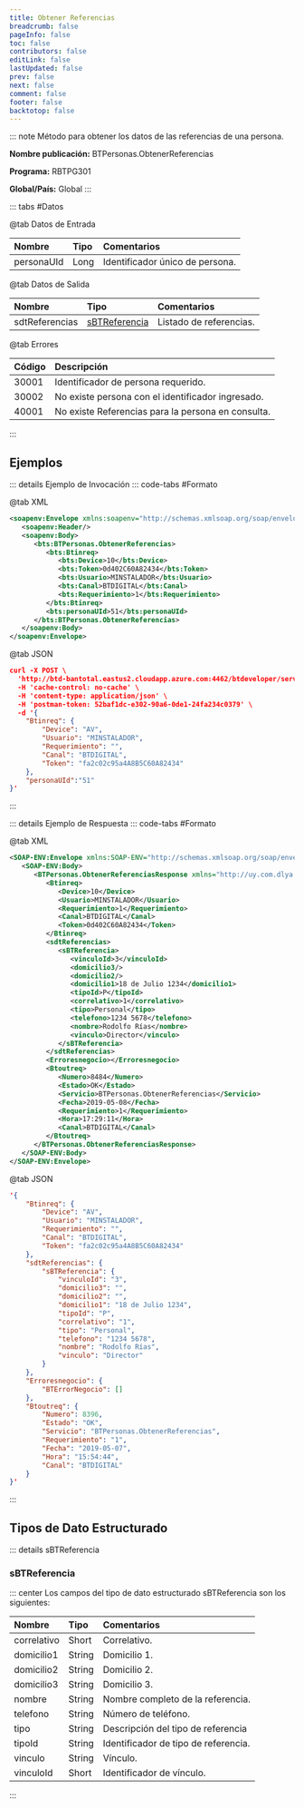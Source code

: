 ```yaml
---
title: Obtener Referencias
breadcrumb: false
pageInfo: false
toc: false
contributors: false
editLink: false
lastUpdated: false
prev: false
next: false
comment: false
footer: false
backtotop: false
---
```


<!-- ABRE DATOS DEL MÉTODO -->
::: note Método para obtener los datos de las referencias de una persona.

**Nombre publicación:** BTPersonas.ObtenerReferencias

**Programa:** RBTPG301

**Global/País:** Global
:::
<!-- CIERRA DATOS DEL MÉTODO -->

<!-- ABRE TABLA DE DATOS -->
::: tabs #Datos 

@tab Datos de Entrada

Nombre | Tipo | Comentarios
:--------- | :--------- | :---------
personaUId | Long | Identificador único de persona.

@tab Datos de Salida

Nombre | Tipo | Comentarios
:--------- | :----------- | :-----------
sdtReferencias | [sBTReferencia](#sbtreferencia) | Listado de referencias.

@tab Errores

Código | Descripción
:--------- | :-----------
30001 | Identificador de persona requerido.
30002 | No existe persona con el identificador ingresado.
40001 | No existe Referencias para la persona en consulta.
::: 
<!-- CIERRA TABLA DE DATOS -->

## **Ejemplos**

<!-- ABRE EJEMPLO DE INVOCACIÓN -->
::: details Ejemplo de Invocación 
::: code-tabs #Formato

@tab XML
```xml
<soapenv:Envelope xmlns:soapenv="http://schemas.xmlsoap.org/soap/envelope/" xmlns:bts="http://uy.com.dlya.bantotal/BTSOA/">
   <soapenv:Header/>
   <soapenv:Body>
      <bts:BTPersonas.ObtenerReferencias>
         <bts:Btinreq>
            <bts:Device>10</bts:Device>
            <bts:Token>0d402C60A82434</bts:Token>
            <bts:Usuario>MINSTALADOR</bts:Usuario>
            <bts:Canal>BTDIGITAL</bts:Canal>
            <bts:Requerimiento>1</bts:Requerimiento>
         </bts:Btinreq>
         <bts:personaUId>51</bts:personaUId>
      </bts:BTPersonas.ObtenerReferencias>
   </soapenv:Body>
</soapenv:Envelope>
```

@tab JSON
```json
curl -X POST \
  'http://btd-bantotal.eastus2.cloudapp.azure.com:4462/btdeveloper/servlet/com.dlya.bantotal.odwsbt_BTPersonas_v1?ObtenerReferencias' \
  -H 'cache-control: no-cache' \
  -H 'content-type: application/json' \
  -H 'postman-token: 52baf1dc-e302-90a6-0de1-24fa234c0379' \
  -d '{
	"Btinreq": {
		"Device": "AV",
		"Usuario": "MINSTALADOR",
		"Requerimiento": "",
		"Canal": "BTDIGITAL",
		"Token": "fa2c02c95a4A8B5C60A82434"
	},
	"personaUId":"51"
}'
```
:::
<!-- CIERRA EJEMPLO DE INVOCACIÓN -->

<!-- ABRE EJEMPLO DE RESPUESTA -->
::: details Ejemplo de Respuesta 
::: code-tabs #Formato

@tab XML
```xml
<SOAP-ENV:Envelope xmlns:SOAP-ENV="http://schemas.xmlsoap.org/soap/envelope/" xmlns:xsd="http://www.w3.org/2001/XMLSchema" xmlns:SOAP-ENC="http://schemas.xmlsoap.org/soap/encoding/" xmlns:xsi="http://www.w3.org/2001/XMLSchema-instance">
   <SOAP-ENV:Body>
      <BTPersonas.ObtenerReferenciasResponse xmlns="http://uy.com.dlya.bantotal/BTSOA/">
         <Btinreq>
            <Device>10</Device>
            <Usuario>MINSTALADOR</Usuario>
            <Requerimiento>1</Requerimiento>
            <Canal>BTDIGITAL</Canal>
            <Token>0d402C60A82434</Token>
         </Btinreq>
         <sdtReferencias>
            <sBTReferencia>
               <vinculoId>3</vinculoId>
               <domicilio3/>
               <domicilio2/>
               <domicilio1>18 de Julio 1234</domicilio1>
               <tipoId>P</tipoId>
               <correlativo>1</correlativo>
               <tipo>Personal</tipo>
               <telefono>1234 5678</telefono>
               <nombre>Rodolfo Rías</nombre>
               <vinculo>Director</vinculo>
            </sBTReferencia>
         </sdtReferencias>
         <Erroresnegocio></Erroresnegocio>
         <Btoutreq>
            <Numero>8484</Numero>
            <Estado>OK</Estado>
            <Servicio>BTPersonas.ObtenerReferencias</Servicio>
            <Fecha>2019-05-08</Fecha>
            <Requerimiento>1</Requerimiento>
            <Hora>17:29:11</Hora>
            <Canal>BTDIGITAL</Canal>
         </Btoutreq>
      </BTPersonas.ObtenerReferenciasResponse>
   </SOAP-ENV:Body>
</SOAP-ENV:Envelope>
```

@tab JSON
```json
'{
	"Btinreq": {
		"Device": "AV",
		"Usuario": "MINSTALADOR",
		"Requerimiento": "",
		"Canal": "BTDIGITAL",
		"Token": "fa2c02c95a4A8B5C60A82434"
	},
	"sdtReferencias": {
		"sBTReferencia": {
			"vinculoId": "3",
			"domicilio3": "",
			"domicilio2": "",
			"domicilio1": "18 de Julio 1234",
			"tipoId": "P",
			"correlativo": "1",
			"tipo": "Personal",
			"telefono": "1234 5678",
			"nombre": "Rodolfo Rías",
			"vinculo": "Director"
		}
	},
    "Erroresnegocio": {
        "BTErrorNegocio": []
    },
    "Btoutreq": {
        "Numero": 8396,
        "Estado": "OK",
        "Servicio": "BTPersonas.ObtenerReferencias",
        "Requerimiento": "1",
        "Fecha": "2019-05-07",
        "Hora": "15:54:44",
        "Canal": "BTDIGITAL"
    }
}'
```
::: 
<!-- CIERRA EJEMPLO DE RESPUESTA -->

## **Tipos de Dato Estructurado**

<!-- ABRE SDT -->
::: details sBTReferencia  

### sBTReferencia

::: center 
Los campos del tipo de dato estructurado sBTReferencia son los siguientes: 

Nombre | Tipo | Comentarios 
:--------- | :----------- | :----------- 
correlativo	| Short | Correlativo. 
domicilio1 | String | Domicilio 1. 
domicilio2 | String | Domicilio 2. 
domicilio3 | String | Domicilio 3. 
nombre | String | Nombre completo de la referencia. 
telefono	| String | Número de teléfono. 
tipo | String | Descripción del tipo de referencia 
tipoId | String | Identificador de tipo de referencia. 
vinculo | String | Vínculo. 
vinculoId | Short | Identificador de vínculo. 
:::
<!-- CIERRA SDT -->